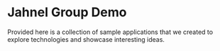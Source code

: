 # Jahnel Group Demo

Provided here is a collection of sample applications that we created to explore technologies and showcase interesting ideas.

